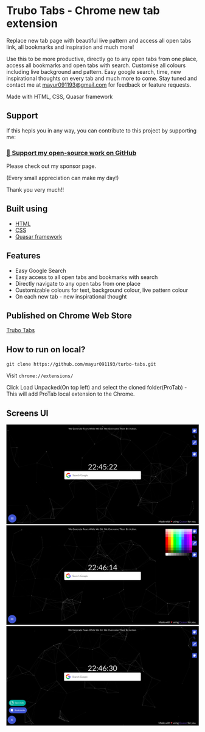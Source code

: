 # Trubo Tabs - Chrome new tab extension


Replace new tab page with beautiful live pattern and access all open tabs link, all bookmarks and inspiration and much more!

Use this to be more productive, directly go to any open tabs from one place, access all bookmarks and open tabs with search. Customise all colours including live background and pattern. Easy google search, time, new inspirational thoughts on every tab and much more to come. Stay tuned and contact me at mayur091193@gmail.com for feedback or feature requests. 

Made with HTML, CSS, Quasar framework

## Support

If this hepls you in any way, you can contribute to this project by supporting me:

### [💜 Support my open-source work on GitHub](https://github.com/sponsors/mayur091193)

Please check out my sponsor page.

(Every small appreciation can make my day!)

Thank you very much!!

## Built using

* [HTML](https://www.w3schools.com/html/)
* [CSS](https://www.w3schools.com/css/)
* [Quasar framework](https://quasar.dev/)


## Features

* Easy Google Search
* Easy access to all open tabs and bookmarks with search
* Directly navigate to any open tabs from one place
* Customizable colours for text, background colour, live pattern colour
* On each new tab - new inspirational thought

## Published on Chrome Web Store

[Trubo Tabs](https://chrome.google.com/webstore/detail/pfagelipodlapancgiiolcjafdbmjoob/publish-accepted?authuser=0&hl=en)

## How to run on local?

```
git clone https://github.com/mayur091193/turbo-tabs.git
```

Visit ```chrome://extensions/```

Click Load Unpacked(On top left) and select the cloned folder(ProTab) - This will add ProTab local extension to the Chrome.


## Screens UI

<img src="statics/images/turbotabs_1.png" border="1" />

<img src="statics/images/turbotabs_2.png" border="1" />

<img src="statics/images/turbotabs_3.png" border="1" />
